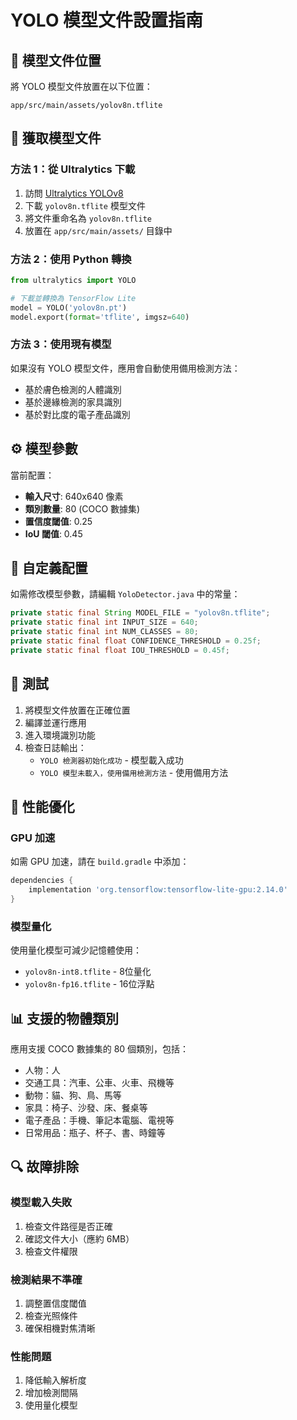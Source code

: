 # YOLO 模型文件設置指南

## 📁 模型文件位置

將 YOLO 模型文件放置在以下位置：
```
app/src/main/assets/yolov8n.tflite
```

## 🔗 獲取模型文件

### 方法 1：從 Ultralytics 下載
1. 訪問 [Ultralytics YOLOv8](https://github.com/ultralytics/ultralytics)
2. 下載 `yolov8n.tflite` 模型文件
3. 將文件重命名為 `yolov8n.tflite`
4. 放置在 `app/src/main/assets/` 目錄中

### 方法 2：使用 Python 轉換
```python
from ultralytics import YOLO

# 下載並轉換為 TensorFlow Lite
model = YOLO('yolov8n.pt')
model.export(format='tflite', imgsz=640)
```

### 方法 3：使用現有模型
如果沒有 YOLO 模型文件，應用會自動使用備用檢測方法：
- 基於膚色檢測的人體識別
- 基於邊緣檢測的家具識別
- 基於對比度的電子產品識別

## ⚙️ 模型參數

當前配置：
- **輸入尺寸**: 640x640 像素
- **類別數量**: 80 (COCO 數據集)
- **置信度閾值**: 0.25
- **IoU 閾值**: 0.45

## 🔧 自定義配置

如需修改模型參數，請編輯 `YoloDetector.java` 中的常量：

```java
private static final String MODEL_FILE = "yolov8n.tflite";
private static final int INPUT_SIZE = 640;
private static final int NUM_CLASSES = 80;
private static final float CONFIDENCE_THRESHOLD = 0.25f;
private static final float IOU_THRESHOLD = 0.45f;
```

## 📱 測試

1. 將模型文件放置在正確位置
2. 編譯並運行應用
3. 進入環境識別功能
4. 檢查日誌輸出：
   - `YOLO 檢測器初始化成功` - 模型載入成功
   - `YOLO 模型未載入，使用備用檢測方法` - 使用備用方法

## 🚀 性能優化

### GPU 加速
如需 GPU 加速，請在 `build.gradle` 中添加：
```gradle
dependencies {
    implementation 'org.tensorflow:tensorflow-lite-gpu:2.14.0'
}
```

### 模型量化
使用量化模型可減少記憶體使用：
- `yolov8n-int8.tflite` - 8位量化
- `yolov8n-fp16.tflite` - 16位浮點

## 📊 支援的物體類別

應用支援 COCO 數據集的 80 個類別，包括：
- 人物：人
- 交通工具：汽車、公車、火車、飛機等
- 動物：貓、狗、鳥、馬等
- 家具：椅子、沙發、床、餐桌等
- 電子產品：手機、筆記本電腦、電視等
- 日常用品：瓶子、杯子、書、時鐘等

## 🔍 故障排除

### 模型載入失敗
1. 檢查文件路徑是否正確
2. 確認文件大小（應約 6MB）
3. 檢查文件權限

### 檢測結果不準確
1. 調整置信度閾值
2. 檢查光照條件
3. 確保相機對焦清晰

### 性能問題
1. 降低輸入解析度
2. 增加檢測間隔
3. 使用量化模型
